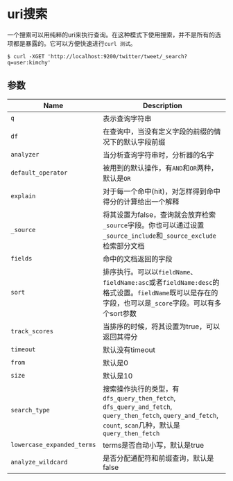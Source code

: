 # uri搜索

一个搜索可以用纯粹的uri来执行查询。在这种模式下使用搜索，并不是所有的选项都是暴露的。它可以方便快速进行`curl 测试`。

```shell
$ curl -XGET 'http://localhost:9200/twitter/tweet/_search?q=user:kimchy'
```

## 参数

Name | Description
--- | ---
`q` | 表示查询字符串
`df` | 在查询中，当没有定义字段的前缀的情况下的默认字段前缀
`analyzer` | 当分析查询字符串时，分析器的名字
`default_operator` | 被用到的默认操作，有`AND`和`OR`两种，默认是`OR`
`explain` | 对于每一个命中(hit)，对怎样得到命中得分的计算给出一个解释
`_source` | 将其设置为false，查询就会放弃检索`_source`字段。你也可以通过设置`_source_include`和`_source_exclude`检索部分文档
`fields` | 命中的文档返回的字段
`sort` | 排序执行。可以以`fieldName`、`fieldName:asc`或者`fieldName:desc`的格式设置。`fieldName`既可以是存在的字段，也可以是`_score`字段。可以有多个sort参数
`track_scores` | 当排序的时候，将其设置为true，可以返回其得分
`timeout` | 默认没有timeout
`from` | 默认是0
`size` | 默认是10
`search_type` | 搜索操作执行的类型，有`dfs_query_then_fetch`, `dfs_query_and_fetch`, `query_then_fetch`, `query_and_fetch`, `count`, `scan`几种，默认是`query_then_fetch`
`lowercase_expanded_terms` | terms是否自动小写，默认是true
`analyze_wildcard` | 是否分配通配符和前缀查询，默认是false
